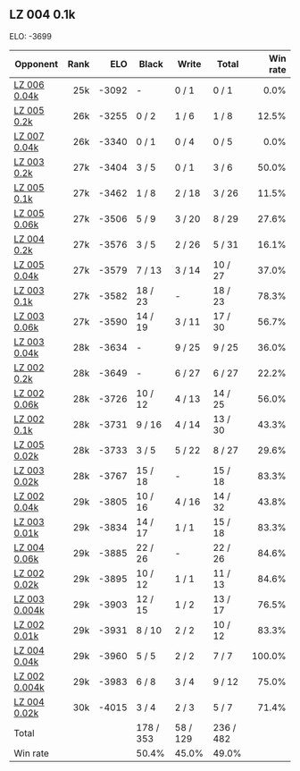 ## LZ 004 0.1k ##

ELO: -3699

Opponent | Rank | ELO | Black | Write | Total | Win rate
---------|-----:|----:|-------|-------|-------|-------:
[LZ 006 0.04k](LZ%20006%200.04k.md) | 25k | -3092 | - | 0 / 1 | 0 / 1 | 0.0%
[LZ 005 0.2k](LZ%20005%200.2k.md) | 26k | -3255 | 0 / 2 | 1 / 6 | 1 / 8 | 12.5%
[LZ 007 0.04k](LZ%20007%200.04k.md) | 26k | -3340 | 0 / 1 | 0 / 4 | 0 / 5 | 0.0%
[LZ 003 0.2k](LZ%20003%200.2k.md) | 27k | -3404 | 3 / 5 | 0 / 1 | 3 / 6 | 50.0%
[LZ 005 0.1k](LZ%20005%200.1k.md) | 27k | -3462 | 1 / 8 | 2 / 18 | 3 / 26 | 11.5%
[LZ 005 0.06k](LZ%20005%200.06k.md) | 27k | -3506 | 5 / 9 | 3 / 20 | 8 / 29 | 27.6%
[LZ 004 0.2k](LZ%20004%200.2k.md) | 27k | -3576 | 3 / 5 | 2 / 26 | 5 / 31 | 16.1%
[LZ 005 0.04k](LZ%20005%200.04k.md) | 27k | -3579 | 7 / 13 | 3 / 14 | 10 / 27 | 37.0%
[LZ 003 0.1k](LZ%20003%200.1k.md) | 27k | -3582 | 18 / 23 | - | 18 / 23 | 78.3%
[LZ 003 0.06k](LZ%20003%200.06k.md) | 27k | -3590 | 14 / 19 | 3 / 11 | 17 / 30 | 56.7%
[LZ 003 0.04k](LZ%20003%200.04k.md) | 28k | -3634 | - | 9 / 25 | 9 / 25 | 36.0%
[LZ 002 0.2k](LZ%20002%200.2k.md) | 28k | -3649 | - | 6 / 27 | 6 / 27 | 22.2%
[LZ 002 0.06k](LZ%20002%200.06k.md) | 28k | -3726 | 10 / 12 | 4 / 13 | 14 / 25 | 56.0%
[LZ 002 0.1k](LZ%20002%200.1k.md) | 28k | -3731 | 9 / 16 | 4 / 14 | 13 / 30 | 43.3%
[LZ 005 0.02k](LZ%20005%200.02k.md) | 28k | -3733 | 3 / 5 | 5 / 22 | 8 / 27 | 29.6%
[LZ 003 0.02k](LZ%20003%200.02k.md) | 28k | -3767 | 15 / 18 | - | 15 / 18 | 83.3%
[LZ 002 0.04k](LZ%20002%200.04k.md) | 29k | -3805 | 10 / 16 | 4 / 16 | 14 / 32 | 43.8%
[LZ 003 0.01k](LZ%20003%200.01k.md) | 29k | -3834 | 14 / 17 | 1 / 1 | 15 / 18 | 83.3%
[LZ 004 0.06k](LZ%20004%200.06k.md) | 29k | -3885 | 22 / 26 | - | 22 / 26 | 84.6%
[LZ 002 0.02k](LZ%20002%200.02k.md) | 29k | -3895 | 10 / 12 | 1 / 1 | 11 / 13 | 84.6%
[LZ 003 0.004k](LZ%20003%200.004k.md) | 29k | -3903 | 12 / 15 | 1 / 2 | 13 / 17 | 76.5%
[LZ 002 0.01k](LZ%20002%200.01k.md) | 29k | -3931 | 8 / 10 | 2 / 2 | 10 / 12 | 83.3%
[LZ 004 0.04k](LZ%20004%200.04k.md) | 29k | -3960 | 5 / 5 | 2 / 2 | 7 / 7 | 100.0%
[LZ 002 0.004k](LZ%20002%200.004k.md) | 29k | -3983 | 6 / 8 | 3 / 4 | 9 / 12 | 75.0%
[LZ 004 0.02k](LZ%20004%200.02k.md) | 30k | -4015 | 3 / 4 | 2 / 3 | 5 / 7 | 71.4%
Total | | | 178 / 353 | 58 / 129 | 236 / 482 | 
Win rate| | | 50.4% | 45.0% | 49.0% | 

